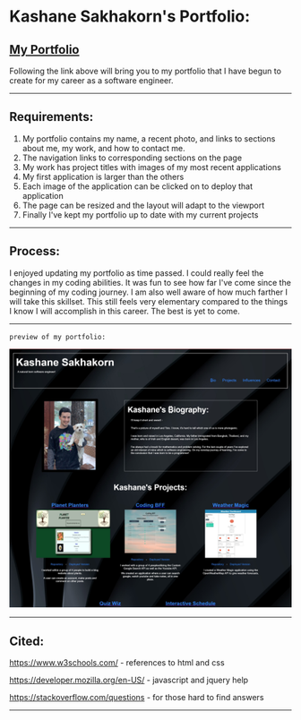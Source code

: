 Kashane Sakhakorn's Portfolio:
=======
[My Portfolio](https://kashane1.github.io/portfolio/)
-----------
Following the link above will bring you to my portfolio that I have begun to create for my career as a software engineer.

-----------
Requirements:
-----------

1. My portfolio contains my name, a recent photo, and links to sections about me, my work, and how to contact me.
2. The navigation links to corresponding sections on the page
3. My work has project titles with images of my most recent applications
4. My first application is larger than the others
5. Each image of the application can be clicked on to deploy that application
6. The page can be resized and the layout will adapt to the viewport
7. Finally I've kept my portfolio up to date with my current projects

-----------
Process:
-----------
I enjoyed updating my portfolio as time passed. I could really feel the changes in my coding abilities. It was fun to see how far I've come since the beginning of my coding journey. I am also well aware of how much farther I will take this skillset. This still feels very elementary compared to the things I know I will accomplish in this career. The best is yet to come.

-----------
```
preview of my portfolio:
```
![Image](./assets/images/portfolio-screenshot.jpg "screenshot of my portflio")

-----------
Cited:
-----------
https://www.w3schools.com/ - references to html and css

https://developer.mozilla.org/en-US/ - javascript and jquery help

https://stackoverflow.com/questions - for those hard to find answers

-----------